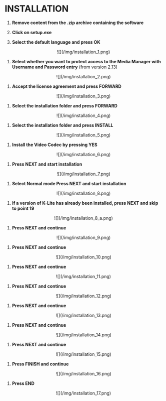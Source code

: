 # INSTALLATION

1. __Remove content from the .zip archive containing the software__

1. __Click on setup.exe__

1. __Select the default language and press <span class="text-lightblue">OK</span>__
<center>![](/img/installation_1.png)</center>

1. __Select whether you want to protect access to the Media Manager with Username and Password entry__ (from version 2.13)
<center>![](/img/installation_2.png)</center>

1. __Accept the license agreement and press <span class="text-lightblue">FORWARD</span>__
<center>![](/img/installation_3.png)</center>

1. __Select the installation folder and press <span class="text-lightblue">FORWARD</span>__
<center>![](/img/installation_4.png)</center>

1. __Select the installation folder and press <span class="text-lightblue">INSTALL</span>__
<center>![](/img/installation_5.png)</center>

1. __Install the Video Codec by pressing <span class="text-lightblue">YES</span>__
<center>![](/img/installation_6.png)</center>

1. __Press <span class="text-lightblue">NEXT</span> and start installation__
<center>![](/img/installation_7.png)</center>

1. __Select <span class="text-purple">Normal mode</span> Press <span class="text-lightblue">NEXT</span> and start installation__
<center>![](/img/installation_8.png)</center>

1. __If a version of K-Lite has already been installed, press <span class="text-lightblue">NEXT</span> and skip to point 19__
<center>![](/img/installation_8_a.png)</center>

1. __Press <span class="text-lightblue">NEXT</span> and continue__
<center>![](/img/installation_9.png)</center>

1. __Press <span class="text-lightblue">NEXT</span> and continue__
<center>![](/img/installation_10.png)</center>

1. __Press <span class="text-lightblue">NEXT</span> and continue__
<center>![](/img/installation_11.png)</center>

1. __Press <span class="text-lightblue">NEXT</span> and continue__
<center>![](/img/installation_12.png)</center>

1. __Press <span class="text-lightblue">NEXT</span> and continue__
<center>![](/img/installation_13.png)</center>

1. __Press <span class="text-lightblue">NEXT</span> and continue__
<center>![](/img/installation_14.png)</center>

1. __Press <span class="text-lightblue">NEXT</span> and continue__
<center>![](/img/installation_15.png)</center>

1. __Press <span class="text-lightblue">FINISH</span> and continue__
<center>![](/img/installation_16.png)</center>

1. __Press <span class="text-lightblue">END</span>__
<center>![](/img/installation_17.png)</center>


